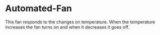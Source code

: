 # Automated-Fan
This fan responds to the changes on temperature. When the temperature increases the fan turns on and when it decreases it goes off.
